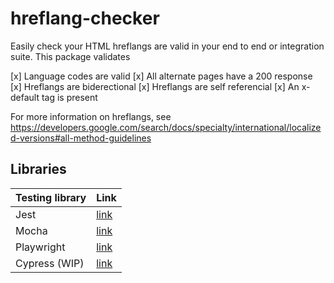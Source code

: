 # hreflang-checker

Easily check your HTML hreflangs are valid in your end to end or integration suite. This package validates

[x] Language codes are valid
[x] All alternate pages have a 200 response
[x] Hreflangs are biderectional
[x] Hreflangs are self referencial
[x] An x-default tag is present

For more information on hreflangs, see https://developers.google.com/search/docs/specialty/international/localized-versions#all-method-guidelines

## Libraries

|Testing library|Link|
|--|--|
|Jest|[link](./packages/hreflang-checker/README.md)|
|Mocha|[link](./packages/hreflang-checker/README.md)|
|Playwright|[link](./packages/playwright/README.md)|
|Cypress (WIP)|[link](./packages/cypress/README.md)|
